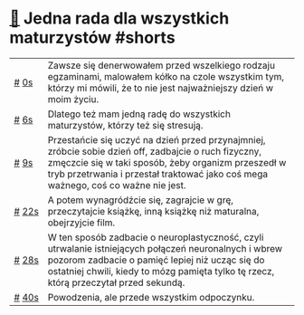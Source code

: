 # [🔗](https://www.youtube.com/watch?v=ldYd91yOxu4) Jedna rada dla wszystkich maturzystów #shorts

<table>
    <tr id="t0">
        <td><a href="#t0">#</a>&nbsp;<a href="https://www.youtube.com/watch?v=ldYd91yOxu4&t=0">0s</a></td>
        <td>Zawsze się denerwowałem przed wszelkiego rodzaju egzaminami, malowałem kółko na czole wszystkim tym, którzy mi mówili, że to nie jest najważniejszy dzień w moim życiu.</td>
    </tr>
    <tr id="t6">
        <td><a href="#t6">#</a>&nbsp;<a href="https://www.youtube.com/watch?v=ldYd91yOxu4&t=6">6s</a></td>
        <td>Dlatego też mam jedną radę do wszystkich maturzystów, którzy też się stresują.</td>
    </tr>
    <tr id="t9">
        <td><a href="#t9">#</a>&nbsp;<a href="https://www.youtube.com/watch?v=ldYd91yOxu4&t=9">9s</a></td>
        <td>Przestańcie się uczyć na dzień przed przynajmniej, zróbcie sobie dzień off, zadbajcie o ruch fizyczny, zmęczcie się w taki sposób, żeby organizm przeszedł w tryb przetrwania i przestał traktować jako coś mega ważnego, coś co ważne nie jest.</td>
    </tr>
    <tr id="t22">
        <td><a href="#t22">#</a>&nbsp;<a href="https://www.youtube.com/watch?v=ldYd91yOxu4&t=22">22s</a></td>
        <td>A potem wynagródźcie się, zagrajcie w grę, przeczytajcie książkę, inną książkę niż maturalna, obejrzyjcie film.</td>
    </tr>
    <tr id="t28">
        <td><a href="#t28">#</a>&nbsp;<a href="https://www.youtube.com/watch?v=ldYd91yOxu4&t=28">28s</a></td>
        <td>W ten sposób zadbacie o neuroplastyczność, czyli utrwalanie istniejących połączeń neuronalnych i wbrew pozorom zadbacie o pamięć lepiej niż ucząc się do ostatniej chwili, kiedy to mózg pamięta tylko tę rzecz, którą przeczytał przed sekundą.</td>
    </tr>
    <tr id="t40">
        <td><a href="#t40">#</a>&nbsp;<a href="https://www.youtube.com/watch?v=ldYd91yOxu4&t=40">40s</a></td>
        <td>Powodzenia, ale przede wszystkim odpoczynku.</td>
    </tr>
</table>